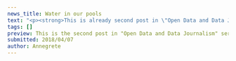 ```yaml
---
news_title: Water in our pools
text: "<p><strong>This is already second post in \"Open Data and Data Journalism\" series. This time we will look at the data of water samples of the Health Board and we will investigate the quality of water in Estonian swimming pools and water parks.</strong></p><p>I have to admit that I do not think of water quality when I’m in the water, especially in pools or water parks.</p><p>Stagnant water and high number of people are risks for water quality. The water is monitored daily and at least once a month laboratory tests are carried out. Data is submitted to the Health Board and water sample evaluations are available to everyone (<a href=\"http://vtiav.sm.ee/?active_tab_id=U\" target=\"_blank\" class=\"ext\">see also</a><span class=\"ext\"></span>).</p><p><strong>Is the pool water in good condition? Are national requirements easy to fulfill?</strong></p><p>I use the Health Board open data to answer questions. I look into swimming pool water samples taken between January 2016 and June 2017, with 7496 observations about 386 swimming pools and hot tubs.</p><p>Unfortunately, every fifth water sample does not meet the requirements. Typically, in one water sample 5-17 indicators are viewed. If the water sample does not meet the requirements, 72% of the cases are due to one bad indicator and 21% due to two bad indicators. In most cases, non-compliant indicators are free or bound chlorine. By the way, chlorine is the most common disinfectant in pool water in Estonia.</p><p><img src=\"https://raw.githubusercontent.com/okestonia/Data-Viz-Protos/master/basseinivesi/free_chlorine.png\" style=\"width: 100%;\"></p><p>75% of the samples remain in the required range of 0.5-1.5 mg/l. If the free chlorine indicator does not meet the requirements, in general, the problem is with too small amount. But rarely - in 2% of cases - this figure is very high (over 2 mg/l).</p><p>Free chlorine is part of the chlorine in water that is originally added to water and has a high disinfection capacity to keep the water clean and clear and has not yet reacted with organic substances in water. Free chlorine does not cause skin or eye irritation. <sup>1</sup></p><p><img src=\"https://raw.githubusercontent.com/okestonia/Data-Viz-Protos/master/basseinivesi/bounded_chlorine.png\" style=\"width: 100%;\"></p><p>Only an upper limit is set for bound chlorine. In a warm pool (above 31 °C), the chloride may be up to 0.5 mg/l, in a cooler pool (up to 31 °C) up to 0.4 mg/l. In every fifth water sample, too much chlorine is present.</p><p>Bounded chlorine is a part of chlorine that has reacted with ammonium compounds in water, which in turn occurs, for example, from sweat, urine, dead skin cells, bacteria, sunblock, and the like. Bound chlorine is also called chloramine. This is what causes the so-called chlorine smell that is thought to be due to excess chlorine. Chloramine causes irritation of eyes, skin and respiratory tract. The greater the pool load and water pollution, and the less purified and fresh water is supplied, the greater the chlorine content. <sup>1</sup></p><p>The next time you go to enjoy water, see if your pool's water is still in good shape. You can do this <a href=\"http://vtiav.sm.ee/?active_tab_id=U\" target=\"_blank\" class=\"ext\">here</a><span class=\"ext\"></span>.</p><p>The Open Data Portal's content is created as part of the EU structural funds' programme 'Raising Awareness of Information Society' which is financed through the EU Regional Development Fund. Project activities are carried out by the Open Knowledge Estonia NGO.</p><blockquote><p>Sources:</p><p><sup>1</sup><a href=\"http://terviseamet.ee/keskkonnatervis/vesi/ujulad.html\" target=\"_blank\" class=\"ext\"> http://terviseamet.ee/keskkonnatervis/vesi/ujulad.html </a><span class=\"ext\"></span></p><p><a href=\"http://vtiav.sm.ee/?active_tab_id=A\" target=\"_blank\" class=\"ext\">http://vtiav.sm.ee/?active_tab_id=A</a><span class=\"ext\"></span></p><p><a href=\"https://github.com/okestonia/Data-Viz-Protos/tree/master/basseinivesi\" target=\"_blank\" class=\"ext\">https://github.com/okestonia/Data-Viz-Protos/tree/master/basseinivesi</a><span class=\"ext\"></span></p></blockquote>"
tags: []
preview: This is the second post in "Open Data and Data Journalism" series. This time we will look at the data of water samples of the Health Board and we will investigate the quality of water in Estonian swimming pools and water parks.
submitted: 2018/04/07
author: Annegrete
---
```

